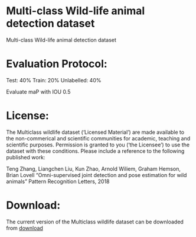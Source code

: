 # Multi-class Wild-life animal detection dataset
Multi-class Wild-life animal detection dataset

# Evaluation Protocol:

Test: 40%
Train: 20%
Unlabelled: 40%

Evaluate maP with IOU 0.5

# License:

The Multiclass wildlife dataset (‘Licensed Material’) are made available to the non-commerical and scientific communities for academic, teaching and scientific purposes. Permission is granted to you (‘the Licensee’) to use the dataset with these conditions. Please include a reference to the following published work:

Teng Zhang, Liangchen Liu, Kun Zhao, Arnold Wiliem, Graham Hemson, Brian Lovell “Omni-supervised joint detection and pose 
estimation for wild animals” Pattern Recognition Letters, 2018

# Download:

The current version of the Multiclass wildlife dataset can be downloaded from [download](https://outbox.eait.uq.edu.au/uqawilie/datasets/PRL2018_wildlife/Multiclass_Wildlife_Dataset.zip)
